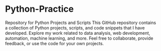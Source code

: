 # Python-Practice
Repository for Python Projects and Scripts  This GitHub repository contains a collection of Python projects, scripts, and code snippets that I have developed. Explore my work related to data analysis, web development, automation, machine learning, and more. Feel free to collaborate, provide feedback, or use the code for your own projects.
